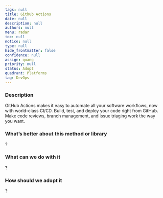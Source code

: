 ```yaml
---
tags: null
title: Github Actions
date: null
description: null
authors: null
menu: radar
toc: null
notice: null
type: null
hide_frontmatter: false
confidence: null
assign: quang
priority: null
status: Adopt
quadrant: Platforms
tag: DevOps
---
```


<!-- table_of_contents 87cfccd9-6608-4a4d-9239-323caeeb2953 -->

### Description

GitHub Actions makes it easy to automate all your software workflows, now with world-class CI/CD. Build, test, and deploy your code right from GitHub. Make code reviews, branch management, and issue triaging work the way you want.

### What’s better about this method or library

?

### What can we do with it

?

### How should we adopt it

?

<!-- child_database bb16f94c-6493-4dad-8e58-75e3f1d1462d -->
